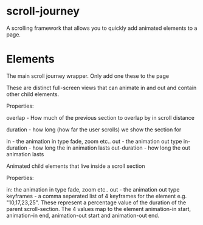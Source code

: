 # scroll-journey
A scrolling framework that allows you to quickly add animated elements to a page.

# Elements

<scroll-journey />

The main scroll journey wrapper. Only add one these to the page

<scroll-section />

These are distinct full-screen views that can animate in and out and contain other child elements.

Properties: 

overlap - How much of the previous section to overlap by in scroll distance

duration - how long (how far the user scrolls) we show the section for

in - the animation in type fade, zoom etc..
out - the animation out type
in-duration - how long the in animation lasts
out-duration - how long the out animation lasts

<scroll-element />

Animated child elements that live inside a scroll section

Properties:

in: the animation in type fade, zoom etc.. 
out - the animation out type 
keyframes - a comma seperated list of 4 keyframes for the element e.g. "10,17,23,25". These represent a percentage value of the duration of the parent scroll-section. The 4 values map to the element animation-in start, animation-in end, animation-out start and animation-out end.

